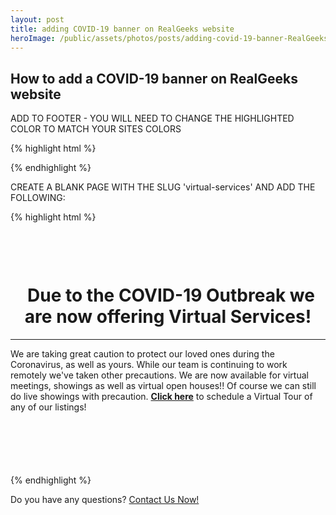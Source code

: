 ```yaml
---
layout: post
title: adding COVID-19 banner on RealGeeks website
heroImage: /public/assets/photos/posts/adding-covid-19-banner-RealGeeks-website/covid-19-banner-min.png
---
```


<h2>How to add a COVID-19 banner on RealGeeks website</h2>

<p>ADD TO FOOTER - YOU WILL NEED TO CHANGE THE HIGHLIGHTED COLOR TO MATCH YOUR SITES COLORS</p>

{% highlight html %}
<style>.miranda-wrapper{margin-top:50px;}nav.top-nav{top:50px !important;}.alert-banner{position:fixed; height:50px; background:#000000; width:100%; top:0; text-align:center; z-index:100;}.alert-banner a.info { background-color: #c61130; color:#fff; font-size: 24px; padding: 8px 30px; border-radius:4px; border:none; box-shadow: 0 2px 7px -4px #000; margin:0 20px; width:220px; height:43px;} .alert-banner a.info:focus { background-color: #c61130; border:none; } .alert-banner a.info:hover { background-color: #CC1433; color: #fff; transform: scale(1.1); transition: all ease 500ms;} .alert-banner p {font-size:18px; color:#fff; margin-top:10px;}.alert-banner a {color:#fff; text-decoration:underline; font-weight:bold; font-size:18px; padding:0 10px;}.alert-banner a:hover {color:#e6e6e6;}@media only screen and (max-width: 46em) and (min-width: 450px) {nav.top-nav{top:60px !important;}}@media only screen and (max-width: 46em){.miranda-wrapper{margin-top:0;}.alert-banner{height:60px;position:relative;padding-top: 5px;}.alert-banner p {font-size:18px; line-height:1.2; margin-top:5px;}}@media only screen and (max-width: 450px){nav.top-nav{top:0 !important;}}</style>
<script>// <![CDATA[
document.addEventListener("DOMContentLoaded", function(event) {

$bannertext = ' <div class="alert-banner"><p><i style="padding-right:10px;" class="fa fa-exclamation-triangle"></i> Due to the COVID-19 Outbreak we are now offering Virtual Services! <a href="/virtual-services/">Learn&nbsp;More</a></p></div> ';

$('.miranda-wrapper').before($bannertext);
});
// ]]></script>
{% endhighlight %}


CREATE A BLANK PAGE WITH THE SLUG 'virtual-services' AND ADD THE FOLLOWING:

{% highlight html %}
<div style="margin-top: 100px; margin-bottom: 100px;">
<h1 style="text-align: center;"><span class="fa fa-exclamation-triangle" style="padding-right: 10px;"></span> Due to the COVID-19 Outbreak we are now offering Virtual&nbsp;Services!</h1>
<hr>
<p>We are taking great caution to protect our loved ones during the Coronavirus, as well as yours. While our team is continuing to work remotely we've taken other precautions. We are now available for virtual meetings, showings as well as virtual open houses!! Of course we can still do live showings with precaution. <strong><a class="popup" href="/member/contact/" data-property="VIRTUAL SERVICES">Click here</a></strong> to schedule a Virtual Tour of any of our listings!</p>
</div>
{% endhighlight %}

<p>Do you have any questions? <a href="/contact-rauof/">Contact Us Now!</a></p>
